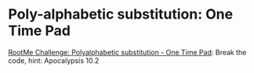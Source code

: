 # Poly-alphabetic substitution: One Time Pad

[RootMe Challenge: Polyalphabetic substitution - One Time Pad](https://www.root-me.org/en/Challenges/Cryptanalysis/Polyalphabetic-substitution-One-Time-Pad): Break the code, hint: Apocalypsis 10.2



